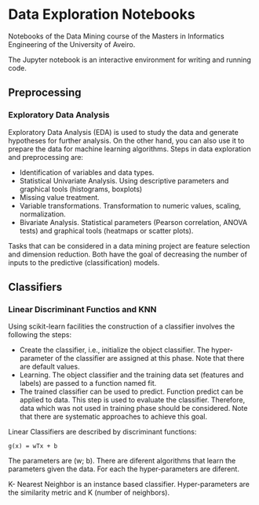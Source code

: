 # Data Exploration Notebooks
Notebooks of the Data Mining course of the Masters in Informatics Engineering of the University of Aveiro.

The Jupyter notebook is an interactive environment for writing and running code.

## Preprocessing
### Exploratory Data Analysis

Exploratory Data Analysis (EDA) is used to study the data and generate hypotheses for further analysis. On the other hand, you can also use it to prepare the data for machine learning algorithms. Steps in data exploration and preprocessing are:
- Identification of variables and data types.
- Statistical Univariate Analysis. Using descriptive parameters and graphical tools (histograms, boxplots)
- Missing value treatment.
- Variable transformations. Transformation to numeric values, scaling, normalization.
- Bivariate Analysis. Statistical parameters (Pearson correlation, ANOVA tests) and graphical tools (heatmaps or scatter plots).

Tasks that can be considered in a data mining project are feature selection and dimension reduction. Both have the goal of decreasing the number of inputs to the predictive (classification) models.

## Classifiers
### Linear Discriminant Functios and KNN

Using scikit-learn facilities the construction of a classifier involves the following the steps:
- Create the classifier, i.e., initialize the object classifier. The hyper-parameter of the classifier are assigned at this phase. Note that there are default values.
- Learning. The object classifier and the training data set (features and labels) are passed to a function named fit.
- The trained classifier can be used to predict. Function predict can be applied to data. This step is used to evaluate the classifier. Therefore, data which was not used in training phase should be considered. Note that there are systematic approaches to achieve this goal.

Linear Classifiers are described by discriminant functions:
```
g(x) = wTx + b
```

The parameters are (w; b). There are diferent algorithms that learn the parameters given the data. For each the hyper-parameters are diferent.

K- Nearest Neighbor is an instance based classifier. Hyper-parameters are the similarity metric and K (number of neighbors).

